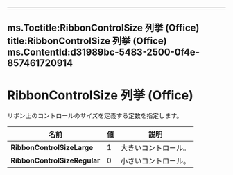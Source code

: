 

---
ms.Toctitle:RibbonControlSize 列挙 (Office)
title:RibbonControlSize 列挙 (Office)
ms.ContentId:d31989bc-5483-2500-0f4e-857461720914
---
# RibbonControlSize 列挙 (Office)




リボン上のコントロールのサイズを定義する定数を指定します。

|**名前**|**値**|**説明**|
|---|---|---|
|**RibbonControlSizeLarge**|1|大きいコントロール。|
|**RibbonControlSizeRegular**|0|小さいコントロール。|





